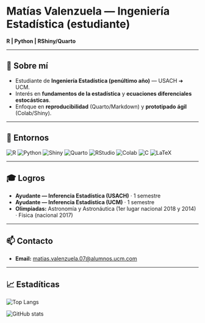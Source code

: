 # Matías Valenzuela — Ingeniería Estadística (estudiante)

**R | Python | RShiny/Quarto**

---

## 👋 Sobre mí

- Estudiante de **Ingeniería Estadística (penúltimo año)** — USACH ➜ UCM.  
- Interés en **fundamentos de la estadística** y **ecuaciones diferenciales estocásticas**.  
- Enfoque en **reproducibilidad** (Quarto/Markdown) y **prototipado ágil** (Colab/Shiny).

---

## 🧰 Entornos

![R](https://img.shields.io/badge/R-276DC3?logo=r&logoColor=white)
![Python](https://img.shields.io/badge/Python-3776AB?logo=python&logoColor=white)
![Shiny](https://img.shields.io/badge/Shiny-000000?logo=r&logoColor=white)
![Quarto](https://img.shields.io/badge/Quarto-2D2D2D?logo=quarto&logoColor=white)
![RStudio](https://img.shields.io/badge/RStudio-75AADB?logo=rstudio&logoColor=white)
![Colab](https://img.shields.io/badge/Colab-F9AB00?logo=googlecolab&logoColor=black)
![C](https://img.shields.io/badge/C-A8B9CC?logo=c&logoColor=black)
![LaTeX](https://img.shields.io/badge/LaTeX-008080?logo=latex&logoColor=white)

---

## 🎓 Logros

- **Ayudante — Inferencia Estadística (USACH)** · 1 semestre  
- **Ayudante — Inferencia Estadística (UCM)** · 1 semestre  
- **Olimpiadas:** Astronomía y Astronáutica (1er lugar nacional 2018 y 2014) · Física (nacional 2017)

---

## 📫 Contacto

- **Email:** matias.valenzuela.07@alumnos.ucm.com

---

## 📈 Estadíticas

![Top Langs](https://github-readme-stats.vercel.app/api/top-langs/?username=Plutachus&layout=compact&langs_count=6&hide=jupyter%20notebook,html,css&theme=tokyonight&cache_seconds=21600&v=2 "Lenguajes más usados")

![GitHub stats](https://github-readme-stats.vercel.app/api?username=Plutachus&show_icons=true&theme=tokyonight&include_all_commits=true&count_private=true&cache_seconds=21600&v=2 "Estadísticas generales")
